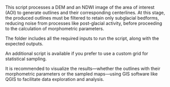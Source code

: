 This script processes a DEM and an NDWI image of the area of interest (AOI) to generate outlines and their corresponding centerlines. At this stage, the produced outlines must be filtered to retain only subglacial bedforms, reducing noise from processes like post-glacial activity, before proceeding to the calculation of morphometric parameters.

The folder includes all the required inputs to run the script, along with the expected outputs.

An additional script is available if you prefer to use a custom grid for statistical sampling.

It is recommended to visualize the results—whether the outlines with their morphometric parameters or the sampled maps—using GIS software like QGIS to facilitate data exploration and analysis.
